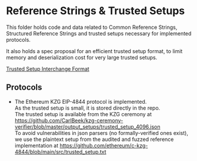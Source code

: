 # Reference Strings & Trusted Setups

This folder holds code and data related to Common Reference Strings, Structured Reference Strings and trusted setups necessary
for implemented protocols.

It also holds a spec proposal for an efficient trusted setup format,
to limit memory and deserialization cost for very large trusted setups.

[Trusted Setup Interchange Format](./spec_trusted_setup_interchange_format.md)

## Protocols

- The Ethereum KZG EIP-4844 protocol is implemented. \
  As the trusted setup is small, it is stored directly in the repo.\
  The trusted setup is available from the KZG ceremony at https://github.com/CarlBeek/kzg-ceremony-verifier/blob/master/output_setups/trusted_setup_4096.json \
  To avoid vulnerabilities in json parsers (no formally-verified ones exist), we use the plaintext setup from the audited and fuzzed reference implementation at https://github.com/ethereum/c-kzg-4844/blob/main/src/trusted_setup.txt
